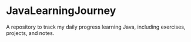 # JavaLearningJourney
A repository to track my daily progress learning Java, including exercises, projects, and notes.
